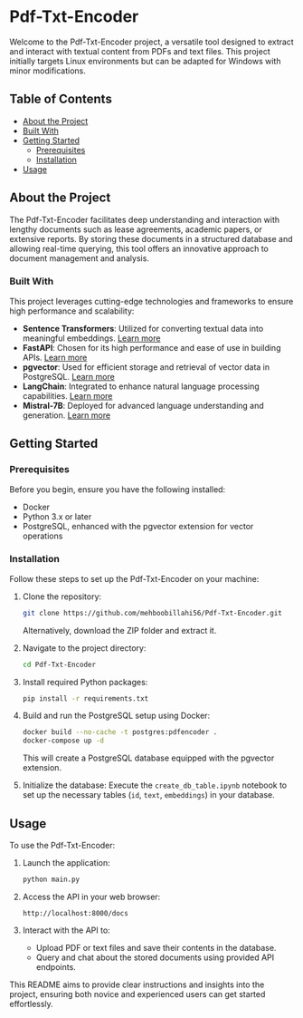 # Pdf-Txt-Encoder

Welcome to the Pdf-Txt-Encoder project, a versatile tool designed to extract and interact with textual content from PDFs and text files. This project initially targets Linux environments but can be adapted for Windows with minor modifications.

## Table of Contents

- [About the Project](#about-the-project)
- [Built With](#built-with)
- [Getting Started](#getting-started)
  - [Prerequisites](#prerequisites)
  - [Installation](#installation)
- [Usage](#usage)


## About the Project

The Pdf-Txt-Encoder facilitates deep understanding and interaction with lengthy documents such as lease agreements, academic papers, or extensive reports. By storing these documents in a structured database and allowing real-time querying, this tool offers an innovative approach to document management and analysis.

### Built With

This project leverages cutting-edge technologies and frameworks to ensure high performance and scalability:
- **Sentence Transformers**: Utilized for converting textual data into meaningful embeddings. [Learn more](https://www.sbert.net/)
- **FastAPI**: Chosen for its high performance and ease of use in building APIs. [Learn more](https://fastapi.tiangolo.com/)
- **pgvector**: Used for efficient storage and retrieval of vector data in PostgreSQL. [Learn more](https://github.com/pgvector/pgvector)
- **LangChain**: Integrated to enhance natural language processing capabilities. [Learn more](https://github.com/langchain-ai/langchain)
- **Mistral-7B**: Deployed for advanced language understanding and generation. [Learn more](https://www.mistral.ai/)

## Getting Started

### Prerequisites

Before you begin, ensure you have the following installed:
- Docker
- Python 3.x or later
- PostgreSQL, enhanced with the pgvector extension for vector operations

### Installation

Follow these steps to set up the Pdf-Txt-Encoder on your machine:
1. Clone the repository:
   ```sh
   git clone https://github.com/mehboobillahi56/Pdf-Txt-Encoder.git
   ```
   Alternatively, download the ZIP folder and extract it.

2. Navigate to the project directory:
   ```sh
   cd Pdf-Txt-Encoder
   ```

3. Install required Python packages:
   ```sh
   pip install -r requirements.txt
   ```

4. Build and run the PostgreSQL setup using Docker:
   ```sh
   docker build --no-cache -t postgres:pdfencoder .
   docker-compose up -d
   ```
   This will create a PostgreSQL database equipped with the pgvector extension.

5. Initialize the database:
   Execute the `create_db_table.ipynb` notebook to set up the necessary tables (`id`, `text`, `embeddings`) in your database.

## Usage

To use the Pdf-Txt-Encoder:
1. Launch the application:
   ```sh
   python main.py
   ```

2. Access the API in your web browser:
   ```
   http://localhost:8000/docs
   ```

3. Interact with the API to:
   - Upload PDF or text files and save their contents in the database.
   - Query and chat about the stored documents using provided API endpoints.

This README aims to provide clear instructions and insights into the project, ensuring both novice and experienced users can get started effortlessly.
